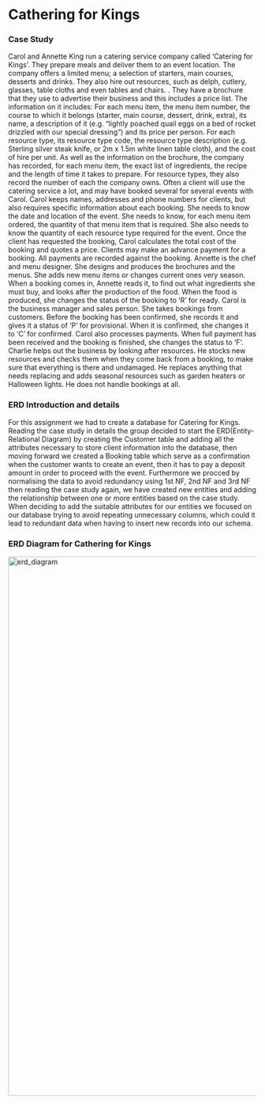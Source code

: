 # Cathering for Kings

### Case Study

Carol and Annette King run a catering service company called ‘Catering for Kings’. They prepare meals and deliver them to an event location. The company offers a limited menu; a selection of starters, main courses, desserts and drinks. They also hire out resources, such as delph, cutlery, glasses, table cloths and even tables and chairs. . They have a brochure that they use to advertise their business and this includes a price list. The information on it includes:
For each menu item, the menu item number, the course to which it belongs (starter, main course, dessert, drink, extra), its name, a description of it (e.g. “lightly poached quail eggs on a bed of rocket drizzled with our special dressing”) and its price per person.
For each resource type, its resource type code, the resource type description (e.g. Sterling silver steak knife, or 2m x 1.5m white linen table cloth), and the cost of hire per unit.
As well as the information on the brochure, the company has recorded, for each menu item, the exact list of ingredients, the recipe and the length of time it takes to prepare. For resource types, they also record the number of each the company owns.
Often a client will use the catering service a lot, and may have booked several for several events with Carol. Carol keeps names, addresses and phone numbers for clients, but also requires specific information about each booking. She needs to know the date and location of the event. She needs to know, for each menu item ordered, the quantity of that menu item that is required. She also needs to know the quantity of each resource type required for the event.
Once the client has requested the booking, Carol calculates the total cost of the booking and quotes a price. Clients may make an advance payment for a booking. All payments are recorded against the booking.
Annette is the chef and menu designer. She designs and produces the brochures and the menus. She adds new menu items or changes current ones very season. When a booking comes in, Annette reads it, to find out what ingredients she must buy, and looks after the production of the food. When the food is produced, she changes the status of the booking to ‘R’ for ready.
Carol is the business manager and sales person. She takes bookings from customers. Before the booking has been confirmed, she records it and gives it a status of ‘P’ for provisional. When it is confirmed, she changes it to ‘C’ for confirmed. Carol also processes payments. When full payment has been received and the booking is finished, she changes the status to ‘F’.
Charlie helps out the business by looking after resources. He stocks new resources and checks them when they come back from a booking, to make sure that everything is there and undamaged. He replaces anything that needs replacing and adds seasonal resources such as garden heaters or Halloween lights. He does not handle bookings at all.

### ERD Introduction and details

For this assignment we had to create a database for Catering for Kings. Reading the case study in details the group decided to start the ERD(Entity-Relational Diagram) by creating the Customer table and adding all the attributes necessary to store client information into the database, then moving forward we created a Booking table which serve as a confirmation when the customer wants to create an event, then it has to pay a deposit amount in order to proceed with the event. Furthermore we procced by normalising the data to avoid redundancy using 1st NF, 2nd NF and 3rd NF then reading the case study again, we have created new entities and adding the relationship between one or more entities based on the case study. When deciding to add the suitable attributes for our entities we focused on our database trying to avoid repeating unnecessary columns, which could it lead to redundant data when having to insert new records into our schema. 

### ERD Diagram for Cathering for Kings

<img width="1090" alt="erd_diagram" src="https://user-images.githubusercontent.com/22156333/48663237-19d8f900-ea85-11e8-9ad4-9cdd59c48486.png">
